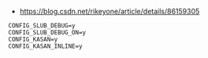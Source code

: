 - https://blog.csdn.net/rikeyone/article/details/86159305

```
CONFIG_SLUB_DEBUG=y
CONFIG_SLUB_DEBUG_ON=y
CONFIG_KASAN=y
CONFIG_KASAN_INLINE=y
```